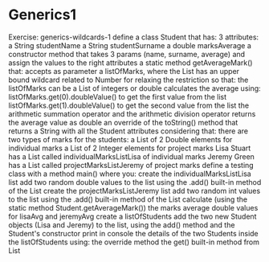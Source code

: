 # Generics1

Exercise: generics-wildcards-1
define a class Student that has:
3 attributes:
a String studentName
a String studentSurname
a double marksAverage
a constructor method that takes 3 params (name, surname, average) and assign the values to the right attributes
a static method getAverageMark() that:
accepts as parameter a listOfMarks, where the List has an upper bound wildcard related to Number for relaxing the restriction so that:
the listOfMarks can be a List of integers or double
calculates the average using:
listOfMarks.get(0).doubleValue() to get the first value from the list
listOfMarks.get(1).doubleValue() to get the second value from the list
the arithmetic summation operator and the arithmetic division operator
returns the average value as double
an override of the toString() method that returns a String with all the Student attributes
considering that:
there are two types of marks for the students:
a List of 2 Double elements for individual marks
a List of 2 Integer elements for project marks
Lisa Stuart has a List called individualMarksListLisa of individual marks
Jeremy Green has a List called projectMarksListJeremy of project marks
define a testing class with a method main() where you:
create the individualMarksListLisa list
add two random double values to the list using the .add() built-in method of the List
create the projectMarksListJeremy list
add two random int values to the list using the .add() built-in method of the List
calculate (using the static method Student.getAverageMark()) the marks average double values for lisaAvg and jeremyAvg
create a listOfStudents
add the two new Student objects (Lisa and Jeremy) to the list, using the add() method and the Student's constructor
print in console the details of the two Students inside the listOfStudents using:
the override method
the get() built-in method from List
